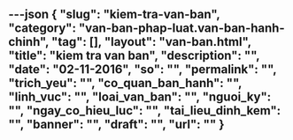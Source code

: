---json
{
    "slug": "kiem-tra-van-ban",
    "category": "van-ban-phap-luat.van-ban-hanh-chinh",
    "tag": [],
    "layout": "van-ban.html",
    "title": "kiem tra van ban",
    "description": "",
    "date": "02-11-2016",
    "so": "",
    "permalink": "",
    "trich_yeu": "",
    "co_quan_ban_hanh": "",
    "linh_vuc": "",
    "loai_van_ban": "",
    "nguoi_ky": "",
    "ngay_co_hieu_luc": "",
    "tai_lieu_dinh_kem": "",
    "banner": "",
    "draft": "",
    "url": ""
}
---
